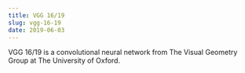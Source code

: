 ```yaml
---
title: VGG 16/19
slug: vgg-16-19
date: 2019-06-03
---
```


VGG 16/19 is a convolutional neural network from The Visual Geometry Group at The University of Oxford.